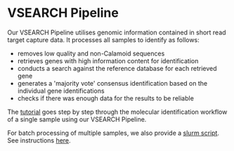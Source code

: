 # VSEARCH Pipeline

Our VSEARCH Pipeline utilises genomic information contained in short read target capture data. It processes all samples to identify as follows:
- removes low quality and non-Calamoid sequences
- retrieves genes with high information content for identification
- conducts a search against the reference database for each retrieved gene
- generates a 'majority vote' consensus identification based on the individual gene identifications
- checks if there was enough data for the results to be reliable

The [tutorial](Tutorial.md) goes step by step through the molecular identification workflow of a single sample using our VSEARCH Pipeline. 

For batch processing of multiple samples, we also provide a [slurm script](vsearch_raw_to_query.sh). See instructions [here](Slurm_Instructions.md). 

